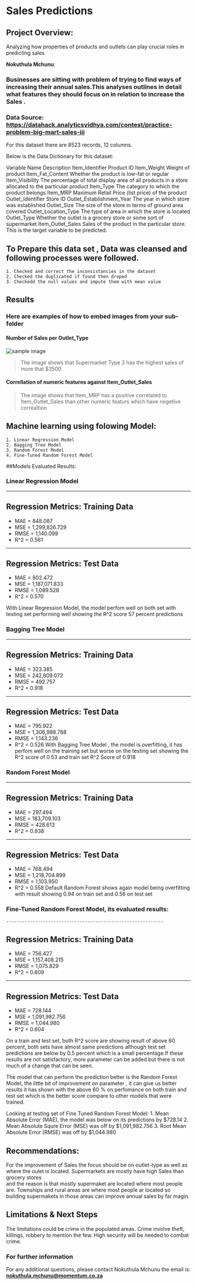 # Sales Predictions
  
## Project Overview: 
Analyzing how properties of products and outlets can play crucial roles in predicting sales 

**Nokuthula Mchunu**: 

### Businesses are sitting with problem of trying to find ways of increasing their annual sales.This analyses outlines in detail what features they should focus on in relation to increase the Sales .


### Data Source: https://datahack.analyticsvidhya.com/contest/practice-problem-big-mart-sales-iii
For this dataset there are 8523 records, 12 columns.
 
Below is the Data Dictionary for this dataset:

Variable Name	           Description
Item_Identifier 	   Product ID
Item_Weight	           Weight of product
Item_Fat_Content	   Whether the product is low-fat or regular
Item_Visibility	           The percentage of total display area of all products in a store allocated to the particular product
Item_Type	           The category to which the product belongs
Item_MRP	           Maximum Retail Price (list price) of the product
Outlet_Identifier	   Store ID
Outlet_Establishment_Year  The year in which store was established
Outlet_Size	           The size of the store in terms of ground area covered
Outlet_Location_Type	   The type of area in which the store is located
Outlet_Type	           Whether the outlet is a grocery store or some sort of supermarket
Item_Outlet_Sales	   Sales of the product in the particular store. This is the target variable to be predicted.



## To Prepare this data set , Data was cleansed and following processes were followed.
	1. Checked and correct the inconsistancies in the dataset
	2. Checked the duplicated if found then droped 
	3. Checkedd the null values and impute them with mean value

## Results

### Here are examples of how to embed images from your sub-folder


#### Number of Sales per Outlet_Type 
![sample image](project1_sample_image.png)

> The image shows that Supermarket Type 3 has the highest sales of more that $3500.

#### Correllation of numeric features against Item_Outlet_Sales

>The image shows that Item_MRP has a positive correlated to Item_Outlet_Sales than other numeric featurs which have negetive correaltion 	   

## Machine learning using folowing Model:
	1. Linear Regression Model
	2. Bagging Tree Model
	3. Random Forest Model 
	4. Fine-Tuned Random Forest Model

##Models Evaluated Results:

### Linear Regression Model
------------------------------------------------------------
Regression Metrics: Training Data
------------------------------------------------------------
- MAE = 848.087
- MSE = 1,299,826.729
- RMSE = 1,140.099
- R^2 = 0.561

------------------------------------------------------------
Regression Metrics: Test Data
------------------------------------------------------------
- MAE = 802.472
- MSE = 1,187,071.833
- RMSE = 1,089.528
- R^2 = 0.570

With Linear Regression Model, the model perfom well on both set with testing set performing well showing the R^2 score 57 percent predictions
 


### Bagging Tree Model
------------------------------------------------------------
Regression Metrics: Training Data
------------------------------------------------------------
- MAE = 323.385
- MSE = 242,809.072
- RMSE = 492.757
- R^2 = 0.918

------------------------------------------------------------
Regression Metrics: Test Data
------------------------------------------------------------
- MAE = 795.922
- MSE = 1,306,988.788
- RMSE = 1,143.236
- R^2 = 0.526 
With Bagging Tree Model , the model is overfitting, it has perfom well on the training set but worse on the testing set showing the R^2 score of 
0.53 and train set R^2 Score of 0.918


### Random Forest Model
------------------------------------------------------------
Regression Metrics: Training Data
------------------------------------------------------------
- MAE = 297.494
- MSE = 183,709.103
- RMSE = 428.613
- R^2 = 0.938

------------------------------------------------------------
Regression Metrics: Test Data
------------------------------------------------------------
- MAE = 768.494
- MSE = 1,218,704.899
- RMSE = 1,103.950
- R^2 = 0.558
Default Random Forest shows again model being overfitting with result showing 0.94 on train set and 0.56 on test set


### Fine-Tuned Random Forest Model, its evaluated results:
	------------------------------------------------------------
Regression Metrics: Training Data
------------------------------------------------------------
- MAE = 756.427
- MSE = 1,157,408.215
- RMSE = 1,075.829
- R^2 = 0.609

------------------------------------------------------------
Regression Metrics: Test Data
------------------------------------------------------------
- MAE = 728.144
- MSE = 1,091,982.756
- RMSE = 1,044.980
- R^2 = 0.604

On a train and test set, both R^2 score are showing result of above 60 percent, both sets have almost same predictions
although test set predictions are below by 0.5 percent which is a small percentage.If these results are not satisfactory, more 
parameter can be added but there is not much of a change that can be seen.       

The model that can perform the prediction better is the Random Forest Model, the little bit of improvement on parameter , it can give us better results 
it has shown with the above 60 % on perfomance on both train and test set which is the better score compare to other models that were trained.  

Looking at testing set of Fine Tuned Random Forest Model:
	1. Mean Absolute Error (MAE), the model was below on its predictions by $728.14
	2. Mean Absolute Squre Error (MSE) was off by $1,091,982.756
	3. Root Mean Absolute Error (RMSE) was off by $1,044.980


## Recommendations:

For the improvement of Sales the focus should be on outlet-type as well as where the oulet is located. Supermarkets are mostly have high Sales than grocery stores   
and the reason is that mostly supermaket are located where most people are. Townships and rural areas are where most people ar located so building supermakets in those areas
can improve annual sales by far magin. 


## Limitations & Next Steps

The limitations could be crime in the populated areas. Crime involve theft, killings, robbery to mention the few. High security will be needed to combat crime.


### For further information


For any additional questions, please contact Nokuthula Mchunu the email is: **nokuthula.mchunu@momentum.co.za**
